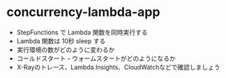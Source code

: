 # concurrency-lambda-app

- StepFunctions で Lambda 関数を同時実行する
- Lambda 関数は 10秒 sleep する
- 実行環境の数がどのように変わるか
- コールドスタート・ウォームスタートがどのようになるか
- X-Rayのトレース、Lambda Insights、CloudWatchなどで確認しましょう
